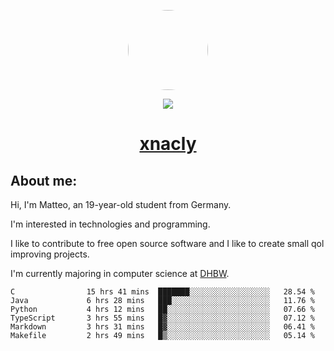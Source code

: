 <p align="center">
  <img style="border-radius: 100px" width="128" height="128" src="https://avatars.githubusercontent.com/u/47723417?v=4"/>
</p>
<p align="center">
  <img src="https://komarev.com/ghpvc/?username=xnacly&&style=flat-square"/>
</p>

<h1 align="center"><a href="https://xnacly.me/"> xnacly</a> </h1>

<h2> About me:</h2>

<p>Hi, I'm Matteo, an 19-year-old student from Germany. </p>
<p>I'm interested in technologies and programming.</p>
<p>I like to contribute to free open source software and I like to create small qol improving projects.</p>
<p>I'm currently majoring in computer science at <a href="https://www.dhbw.de/startseite">DHBW</a>.</p>

<!--START_SECTION:waka-->

```text
C                15 hrs 41 mins  ███████░░░░░░░░░░░░░░░░░░   28.54 %
Java             6 hrs 28 mins   ███░░░░░░░░░░░░░░░░░░░░░░   11.76 %
Python           4 hrs 12 mins   ██░░░░░░░░░░░░░░░░░░░░░░░   07.66 %
TypeScript       3 hrs 55 mins   █▓░░░░░░░░░░░░░░░░░░░░░░░   07.12 %
Markdown         3 hrs 31 mins   █▓░░░░░░░░░░░░░░░░░░░░░░░   06.41 %
Makefile         2 hrs 49 mins   █▒░░░░░░░░░░░░░░░░░░░░░░░   05.14 %
```

<!--END_SECTION:waka-->
